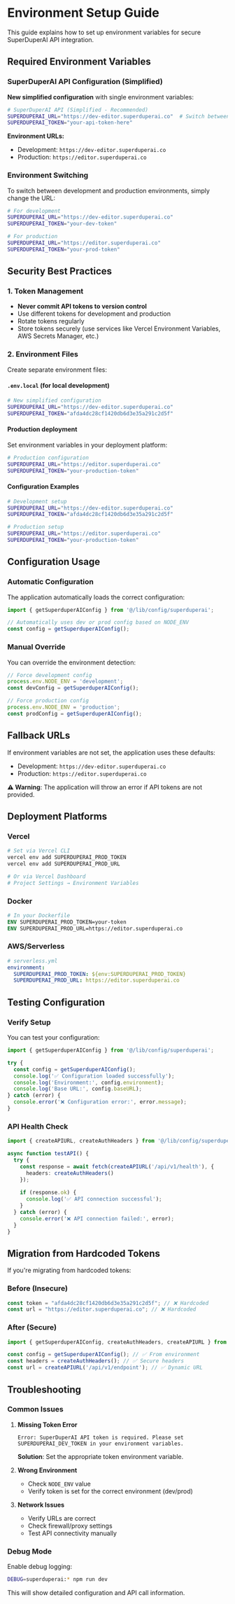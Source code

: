 # Environment Setup Guide

This guide explains how to set up environment variables for secure SuperDuperAI API integration.

## Required Environment Variables

### SuperDuperAI API Configuration (Simplified)

**New simplified configuration** with single environment variables:

```bash
# SuperDuperAI API (Simplified - Recommended)
SUPERDUPERAI_URL="https://dev-editor.superduperai.co"  # Switch between dev/prod manually
SUPERDUPERAI_TOKEN="your-api-token-here"
```

**Environment URLs:**
- Development: `https://dev-editor.superduperai.co`
- Production: `https://editor.superduperai.co`

### Environment Switching

To switch between development and production environments, simply change the URL:

```bash
# For development
SUPERDUPERAI_URL="https://dev-editor.superduperai.co"
SUPERDUPERAI_TOKEN="your-dev-token"

# For production
SUPERDUPERAI_URL="https://editor.superduperai.co"
SUPERDUPERAI_TOKEN="your-prod-token"
```

## Security Best Practices

### 1. Token Management
- **Never commit API tokens to version control**
- Use different tokens for development and production
- Rotate tokens regularly
- Store tokens securely (use services like Vercel Environment Variables, AWS Secrets Manager, etc.)

### 2. Environment Files
Create separate environment files:

#### `.env.local` (for local development)
```bash
# New simplified configuration
SUPERDUPERAI_URL="https://dev-editor.superduperai.co"
SUPERDUPERAI_TOKEN="afda4dc28cf1420db6d3e35a291c2d5f"
```

#### Production deployment
Set environment variables in your deployment platform:
```bash
# Production configuration
SUPERDUPERAI_URL="https://editor.superduperai.co"
SUPERDUPERAI_TOKEN="your-production-token"
```

#### Configuration Examples
```bash
# Development setup
SUPERDUPERAI_URL="https://dev-editor.superduperai.co"
SUPERDUPERAI_TOKEN="afda4dc28cf1420db6d3e35a291c2d5f"

# Production setup  
SUPERDUPERAI_URL="https://editor.superduperai.co"
SUPERDUPERAI_TOKEN="your-production-token"
```

## Configuration Usage

### Automatic Configuration
The application automatically loads the correct configuration:

```typescript
import { getSuperduperAIConfig } from '@/lib/config/superduperai';

// Automatically uses dev or prod config based on NODE_ENV
const config = getSuperduperAIConfig();
```

### Manual Override
You can override the environment detection:

```typescript
// Force development config
process.env.NODE_ENV = 'development';
const devConfig = getSuperduperAIConfig();

// Force production config  
process.env.NODE_ENV = 'production';
const prodConfig = getSuperduperAIConfig();
```

## Fallback URLs

If environment variables are not set, the application uses these defaults:
- Development: `https://dev-editor.superduperai.co`
- Production: `https://editor.superduperai.co`

**⚠️ Warning**: The application will throw an error if API tokens are not provided.

## Deployment Platforms

### Vercel
```bash
# Set via Vercel CLI
vercel env add SUPERDUPERAI_PROD_TOKEN
vercel env add SUPERDUPERAI_PROD_URL

# Or via Vercel Dashboard
# Project Settings → Environment Variables
```

### Docker
```dockerfile
# In your Dockerfile
ENV SUPERDUPERAI_PROD_TOKEN=your-token
ENV SUPERDUPERAI_PROD_URL=https://editor.superduperai.co
```

### AWS/Serverless
```yaml
# serverless.yml
environment:
  SUPERDUPERAI_PROD_TOKEN: ${env:SUPERDUPERAI_PROD_TOKEN}
  SUPERDUPERAI_PROD_URL: https://editor.superduperai.co
```

## Testing Configuration

### Verify Setup
You can test your configuration:

```typescript
import { getSuperduperAIConfig } from '@/lib/config/superduperai';

try {
  const config = getSuperduperAIConfig();
  console.log('✅ Configuration loaded successfully');
  console.log('Environment:', config.environment);
  console.log('Base URL:', config.baseURL);
} catch (error) {
  console.error('❌ Configuration error:', error.message);
}
```

### API Health Check
```typescript
import { createAPIURL, createAuthHeaders } from '@/lib/config/superduperai';

async function testAPI() {
  try {
    const response = await fetch(createAPIURL('/api/v1/health'), {
      headers: createAuthHeaders()
    });
    
    if (response.ok) {
      console.log('✅ API connection successful');
    }
  } catch (error) {
    console.error('❌ API connection failed:', error);
  }
}
```

## Migration from Hardcoded Tokens

If you're migrating from hardcoded tokens:

### Before (Insecure)
```typescript
const token = "afda4dc28cf1420db6d3e35a291c2d5f"; // ❌ Hardcoded
const url = "https://editor.superduperai.co"; // ❌ Hardcoded
```

### After (Secure)
```typescript
import { getSuperduperAIConfig, createAuthHeaders, createAPIURL } from '@/lib/config/superduperai';

const config = getSuperduperAIConfig(); // ✅ From environment
const headers = createAuthHeaders(); // ✅ Secure headers
const url = createAPIURL('/api/v1/endpoint'); // ✅ Dynamic URL
```

## Troubleshooting

### Common Issues

1. **Missing Token Error**
   ```
   Error: SuperDuperAI API token is required. Please set SUPERDUPERAI_DEV_TOKEN in your environment variables.
   ```
   **Solution**: Set the appropriate token environment variable.

2. **Wrong Environment**
   - Check `NODE_ENV` value
   - Verify token is set for the correct environment (dev/prod)

3. **Network Issues**
   - Verify URLs are correct
   - Check firewall/proxy settings
   - Test API connectivity manually

### Debug Mode
Enable debug logging:

```bash
DEBUG=superduperai:* npm run dev
```

This will show detailed configuration and API call information. 
